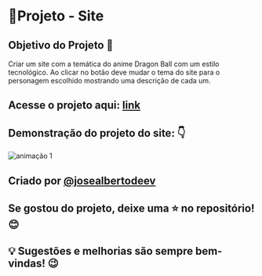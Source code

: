 #  📌Projeto - Site 

##  Objetivo do Projeto 🚀
Criar um site com a temática do anime Dragon Ball com um estilo tecnológico.
Ao clicar no botão deve mudar o tema do site para o personagem escolhido 
mostrando uma descrição de cada um.

## Acesse o projeto aqui: [link](https://projeto-dragon-ball-js.vercel.app)

## Demonstração do projeto do site: 👇
 ![animação 1](https://github.com/user-attachments/assets/f4cfe1a6-320f-4c5f-afa6-45f8e8daf6fb)

## Criado por [@josealbertodeev](https://github.com/josealbertodeev/josealbertodeev)
## Se gostou do projeto, deixe uma ⭐ no repositório! 😊
## 💡 Sugestões e melhorias são sempre bem-vindas! 😉
